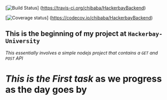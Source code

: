 [![Build Status](https://travis-ci.org/chibaba/HackerbayBackend.svg?branch=task3)]
(https://travis-ci.org/chibaba/HackerbayBackend)

[![Coverage status](https://coveralls.io/chibaba/HackerbayBackend/badge.svg?branch=task3)]
(https://codecov.io/chibaba/HackerbayBackend)


## This is the beginning of my project at `Hackerbay-University`
_This essentially involves a simple nodejs project that contains a `GET` and `POST` API_
# *This is the First task* as we progress as the day goes by